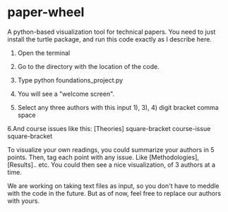 # paper-wheel
A python-based visualization tool for technical papers. You need to just install the turtle package, and run this code exactly as I describe here.

1. Open the terminal
2. Go to the directory with the location of the code.
3. Type python foundations_project.py
4. You will see a "welcome screen".

5. Select any three authors with this input
1), 3), 4)
digit bracket comma space

6.And course issues like this:
[Theories]
square-bracket course-issue square-bracket

To visualize your own readings, you could summarize your authors in 5 points.
Then, tag each point with any issue. Like [Methodologies], [Results].. etc. You could then see a nice visualization, of 3 authors at a time. 

We are working on taking text files as input, so you don't have to meddle with the code in the future. But as of now, feel free to replace our authors with yours. 

